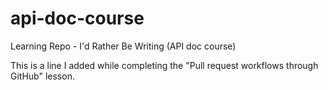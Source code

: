 # api-doc-course
Learning Repo - I'd Rather Be Writing (API doc course)

This is a line I added while completing the "Pull request workflows through GitHub" lesson.
